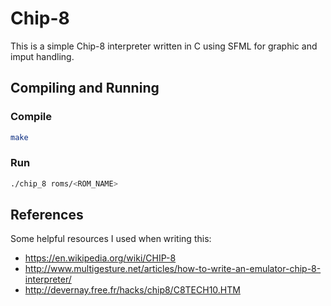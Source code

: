 # Chip-8

This is a simple Chip-8 interpreter written in C using SFML for graphic and imput handling.

## Compiling and Running

### Compile

```sh
make
```

### Run

```sh
./chip_8 roms/<ROM_NAME>
```

## References

Some helpful resources I used when writing this:
* https://en.wikipedia.org/wiki/CHIP-8
* http://www.multigesture.net/articles/how-to-write-an-emulator-chip-8-interpreter/
* http://devernay.free.fr/hacks/chip8/C8TECH10.HTM
